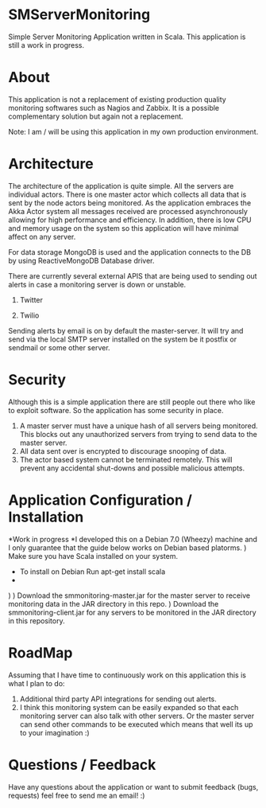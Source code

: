 SMServerMonitoring
==================

Simple Server Monitoring Application written in Scala. 
This application is still a work in progress. 

About 
==================
This application is not a replacement of existing production quality monitoring softwares such as Nagios and Zabbix. 
It is a possible complementary solution but again not a replacement. 

Note: I am / will be using this application in my own production environment. 

Architecture 
==================
The architecture of the application is quite simple. All the servers are individual actors. There is one master actor which
collects all data that is sent by the node actors being monitored. As the application embraces the Akka Actor system all 
messages received are processed asynchronously allowing for high performance and efficiency. In addition, there is low CPU and 
memory usage on the system so this application will have minimal affect on any server. 

For data storage MongoDB is used and the application connects to the DB by using ReactiveMongoDB Database driver. 

There are currently several external APIS that are being used to sending out alerts in case a monitoring server is down 
or unstable. 
1) Twitter 

2) Twilio 

Sending alerts by email is on by default the master-server. It will try and send via the local SMTP server installed on the 
system be it postfix or sendmail or some other server. 

Security 
==================
Although this is a simple application there are still people out there who like to exploit software. So the application 
has some security in place. 
1) A master server must have a unique hash of all servers being monitored. This blocks out any unauthorized servers from 
trying to send data to the master server.
2) All data sent over is encrypted to discourage snooping of data. 
3) The actor based system cannot be terminated remotely. This will prevent any accidental shut-downs and possible malicious 
attempts.

Application Configuration / Installation 
===================
*Work in progress 
*I developed this on a Debian 7.0 (Wheezy) machine and I only guarantee that the guide below works on Debian based platorms.
) Make sure you have Scala installed on your system. 
  - To install on Debian Run apt-get install scala
  - 
) 
) Download the smmonitoring-master.jar for the master server to receive monitoring data in the JAR directory in this repo. 
) Download the smmonitoring-client.jar for any servers to be monitored in the JAR directory in this repository. 



RoadMap
==================
Assuming that I have time to continuously work on this application this is what I plan to do: 
1) Additional third party API integrations for sending out alerts. 
2) I think this monitoring system can be easily expanded so that each monitoring server can also talk with other servers. Or the 
master server can send other commands to be executed which means that well its up to your imagination :)

Questions / Feedback 
==================
Have any questions about the application or want to submit feedback (bugs, requests) feel free to send me an email! :)
